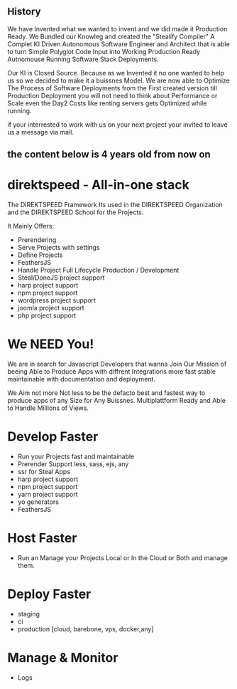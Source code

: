 ## History
We have Invented what we wanted to invent and we did made it Production Ready. We Bundled our Knowleg and created the "Stealify Compiler" A Complet KI Driven Autonomous Software Engineer and Architect that is able to turn Simple Polyglot Code Input into Working Production Ready Autnomouse Running Software Stack Deployments.

Our KI is Closed Source. Because as we Invented it no one wanted to help us so we decided to make it a buissnes Model. We are now able to Optimize The Process of Software Deployments from the First created version till Production Deployment you will not need to think about Performance or Scale even the Day2 Costs like renting servers gets Optimized while running.

if your interrested to work with us on your next project your invited to leave us a message via mail.

## the content below is 4 years old from now on

# direktspeed - All-in-one stack
The DIREKTSPEED Framework Its used in the DIREKTSPEED Organization
and the DIREKTSPEED School for the Projects.

It Mainly Offers:
- Prerendering
- Serve Projects with settings
- Define Projects
- FeathersJS
- Handle Project Full Lifecycle Production / Development
- Steal/DoneJS project support
- harp project support
- npm project support
- wordpress project support
- joomla project support
- php project support

# We NEED You!
We are in search for Javascript Developers that wanna Join Our Mission of beeing Able to Produce
Apps with diffrent Integrations more fast stable maintainable with documentation and deployment.

We Aim not more Not less to be the defacto best and fastest way to produce apps of any Size for Any Buissnes.
Multiplattform Ready and Able to Handle Millions of Views.

# Develop Faster
- Run your Projects fast and maintainable
- Prerender Support less, sass, ejs, any
- ssr for Steal Apps
- harp project support
- npm project support
- yarn project support
- yo generators
- FeathersJS

# Host Faster
- Run an Manage your Projects Local or In the Cloud or Both and manage them.

# Deploy Faster
- staging
- ci 
- production [cloud, barebone, vps, docker,any]

# Manage & Monitor
- Logs
